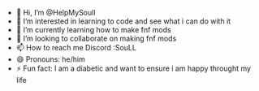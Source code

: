 - 👋 Hi, I’m @HelpMySoull
- 👀 I’m interested in learning to code and see what i can do with it
- 🌱 I’m currently learning how to make fnf mods
- 💞️ I’m looking to collaborate on making fnf mods
- 📫 How to reach me Discord :SouLL
- 😄 Pronouns: he/him
- ⚡ Fun fact: I am a  diabetic and want to ensure i am happy throught my life

<!---
HelpMySoull/HelpMySoull is a ✨ special ✨ repository because its `README.md` (this file) appears on your GitHub profile.
You can click the Preview link to take a look at your changes.
--->
